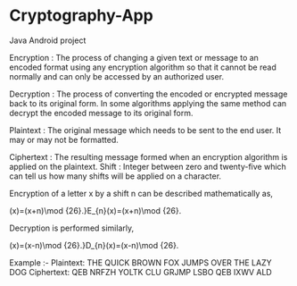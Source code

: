 # Cryptography-App
Java Android project


Encryption : The process of changing a given text or message to an encoded format using any encryption 
algorithm so that it cannot be read normally and can only be accessed by an authorized user.

Decryption : The process of converting the encoded or encrypted message back to its original form. 
In some algorithms applying the same method can decrypt the encoded message to its original form.

Plaintext : The original message which needs to be sent to the end user. It may or may not be formatted.

Ciphertext : The resulting message formed when an encryption algorithm is applied on the plaintext.
Shift : Integer between zero and twenty-five which can tell us how many shifts will be applied on a character.


Encryption of a letter x by a shift n can be described mathematically as,

(x)=(x+n)\mod {26}.}E_{n}(x)=(x+n)\mod {26}.

Decryption is performed similarly,

(x)=(x-n)\mod {26}.}D_{n}(x)=(x-n)\mod {26}.


Example :-
Plaintext:  THE QUICK BROWN FOX JUMPS OVER THE LAZY DOG
Ciphertext: QEB NRFZH YOLTK CLU GRJMP LSBO QEB IXWV ALD
